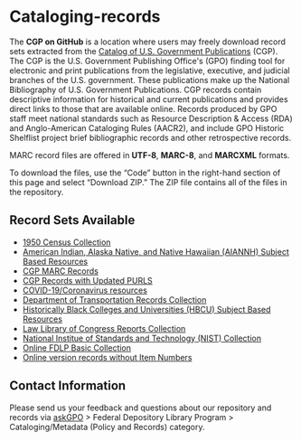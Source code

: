 # Cataloging-records

The **CGP on GitHub** is a location where users may freely download record sets extracted from the [Catalog of U.S. Government Publications](https://catalog.gpo.gov) (CGP). The CGP is the U.S. Government Publishing Office's (GPO) finding tool for electronic and print publications from the legislative, executive, and judicial branches of the U.S. government. These publications make up the National Bibliography of U.S. Government Publications. CGP records contain descriptive information for historical and current publications and provides direct links to those that are available online. Records produced by GPO staff meet national standards such as Resource Description & Access (RDA) and Anglo-American Cataloging Rules (AACR2), and include GPO Historic Shelflist project brief bibliographic records and other retrospective records.  

MARC record files are offered in **UTF-8**, **MARC-8**, and **MARCXML** formats.  

To download the files, use the “Code” button in the right-hand section of this page and select “Download ZIP.” The ZIP file contains all of the files in the repository.
  
## Record Sets Available

- [1950 Census Collection](https://github.com/usgpo/cataloging-records/tree/main/1950_Census_Collection)
- [American Indian, Alaska Native, and Native Hawaiian (AIANNH) Subject Based Resources](https://github.com/usgpo/cataloging-records/tree/main/AIANNH_Subject-Based-Resources)
- [CGP MARC Records](https://github.com/usgpo/cataloging-records/tree/main/CGP_MARC_Records)
- [CGP Records with Updated PURLS](https://github.com/usgpo/cataloging-records/tree/main/CGP_Records_with_Updated_PURLs)
- [COVID-19/Coronavirus resources](https://github.com/usgpo/cataloging-records/tree/main/COVID-19_Coronavirus)
- [Department of Transportation Records Collection](https://github.com/usgpo/cataloging-records/tree/main/Department_of_Transportation)
- [Historically Black Colleges and Universities (HBCU) Subject Based Resources](https://github.com/usgpo/cataloging-records/tree/main/HBCU_Subject-Based-Resources)
- [Law Library of Congress Reports Collection](https://github.com/usgpo/cataloging-records/tree/main/Law_Library_Congress)
- [National Institue of Standards and Technology (NIST) Collection](https://github.com/usgpo/cataloging-records/tree/main/NIST_Collection)
- [Online FDLP Basic Collection](https://github.com/usgpo/cataloging-records/tree/main/Online_FDLP_Basic_Collection)
- [Online version records without Item Numbers](https://github.com/usgpo/cataloging-records/tree/main/Online_version_records_without_item_numbers)

## Contact Information

Please send us your feedback and questions about our repository and records via [askGPO](https://ask.gpo.gov/s/) > Federal Depository Library Program > Cataloging/Metadata (Policy and Records) category.
